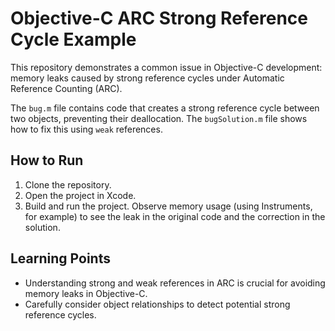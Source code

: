 # Objective-C ARC Strong Reference Cycle Example

This repository demonstrates a common issue in Objective-C development: memory leaks caused by strong reference cycles under Automatic Reference Counting (ARC).

The `bug.m` file contains code that creates a strong reference cycle between two objects, preventing their deallocation.  The `bugSolution.m` file shows how to fix this using `weak` references.

## How to Run

1. Clone the repository.
2. Open the project in Xcode.
3. Build and run the project.  Observe memory usage (using Instruments, for example) to see the leak in the original code and the correction in the solution.

## Learning Points

* Understanding strong and weak references in ARC is crucial for avoiding memory leaks in Objective-C.
* Carefully consider object relationships to detect potential strong reference cycles.